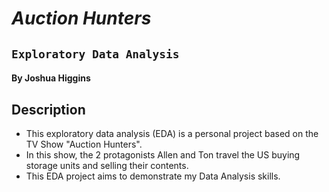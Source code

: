 # *Auction Hunters*
## `Exploratory Data Analysis`
#### By Joshua Higgins

## Description
* This exploratory data analysis (EDA) is a personal project based on the TV Show "Auction Hunters". 
* In this show, the 2 protagonists Allen and Ton travel the US buying storage units and selling their contents. 
* This EDA project aims to demonstrate my Data Analysis skills.